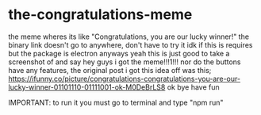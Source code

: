 # the-congratulations-meme
the meme wheres its like "Congratulations, you are our lucky winner!"
the binary link doesn't go to anywhere, don't have to try it
idk if this is requires but the package is electron
anyways yeah this is just good to take a screenshot of and say hey guys i got the meme!!!1!!!
nor do the buttons have any features, the original post i got this idea off was this;
https://ifunny.co/picture/congratulations-congratulations-you-are-our-lucky-winner-01101110-01111001-ok-M0DeBrLS8
ok bye have fun

IMPORTANT: to run it you must go to terminal and type "npm run"
